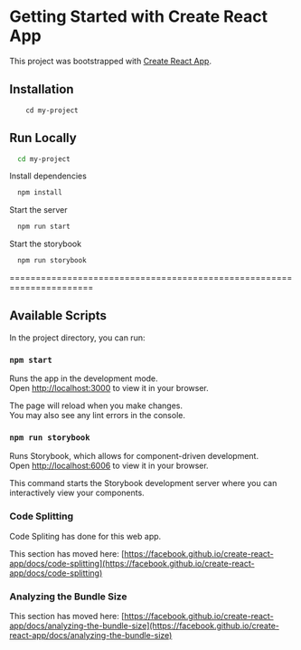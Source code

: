 # Getting Started with Create React App

This project was bootstrapped with [Create React App](https://github.com/facebook/create-react-app).

## Installation

```git clone <repository_url>
    cd my-project
```

## Run Locally

```bash
  cd my-project
```

Install dependencies

```bash
  npm install
```

Start the server

```bash
  npm run start
```

Start the storybook

```bash
  npm run storybook
```

======================================================================

## Available Scripts

In the project directory, you can run:

### `npm start`

Runs the app in the development mode.\
Open [http://localhost:3000](http://localhost:3000) to view it in your browser.

The page will reload when you make changes.\
You may also see any lint errors in the console.

### `npm run storybook`

Runs Storybook, which allows for component-driven development.\
Open [http://localhost:6006](http://localhost:6006) to view it in your browser.

This command starts the Storybook development server where you can interactively view your components.

### Code Splitting

Code Spliting has done for this web app.

This section has moved here: [https://facebook.github.io/create-react-app/docs/code-splitting](https://facebook.github.io/create-react-app/docs/code-splitting)

### Analyzing the Bundle Size

This section has moved here: [https://facebook.github.io/create-react-app/docs/analyzing-the-bundle-size](https://facebook.github.io/create-react-app/docs/analyzing-the-bundle-size)
